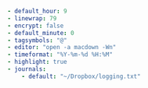 ```yaml $HOME/.config/jrnl/jrnl.yaml action=build
- default_hour: 9
- linewrap: 79
- encrypt: false
- default_minute: 0
- tagsymbols: "@"
- editor: "open -a macdown -Wn"
- timeformat: "%Y-%m-%d %H:%M"
- highlight: true
- journals:
    - default: "~/Dropbox/logging.txt"
```
